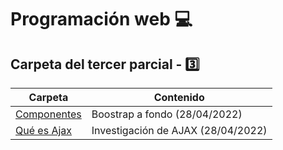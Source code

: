 
# Programación web :computer:

## Carpeta del tercer parcial - :three:

| Carpeta | Contenido |
| ------- | --------- |
| [Componentes](Componentes/index.html) | Boostrap a fondo (28/04/2022) |
| [Qué es Ajax](Qué%20es%20AJAX/Investigación%20AJAX.md) | Investigación de AJAX (28/04/2022) |
